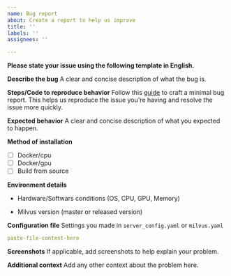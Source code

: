 ```yaml
---
name: Bug report
about: Create a report to help us improve
title: ''
labels: ''
assignees: ''

---
```


**Please state your issue using the following template in English.**

**Describe the bug**
A clear and concise description of what the bug is.

**Steps/Code to reproduce behavior**
Follow this [guide](http://matthewrocklin.com/blog/work/2018/02/28/minimal-bug-reports) to craft a minimal bug report. This helps us reproduce the issue you're having and resolve the issue more quickly.

**Expected behavior**
A clear and concise description of what you expected to happen.

**Method of installation**
- [ ] Docker/cpu
- [ ] Docker/gpu
- [ ] Build from source

**Environment details**
- Hardware/Softwars conditions (OS, CPU, GPU, Memory)


- Milvus version (master or released version)


**Configuration file**
Settings you made in `server_config.yaml` or `milvus.yaml`

```yaml
paste-file-content-here
```

**Screenshots**
If applicable, add screenshots to help explain your problem.

**Additional context**
Add any other context about the problem here.

